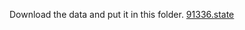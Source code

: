 Download the data and put it in this folder.
[91336.state](https://github.com/sawyercharlton/Gformer/releases/download/Model/91336.state)
